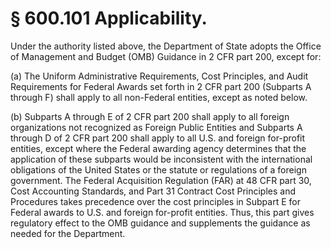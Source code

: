 # § 600.101   Applicability.

Under the authority listed above, the Department of State adopts the Office of Management and Budget (OMB) Guidance in 2 CFR part 200, except for:


(a) The Uniform Administrative Requirements, Cost Principles, and Audit Requirements for Federal Awards set forth in 2 CFR part 200 (Subparts A through F) shall apply to all non-Federal entities, except as noted below.


(b) Subparts A through E of 2 CFR part 200 shall apply to all foreign organizations not recognized as Foreign Public Entities and Subparts A through D of 2 CFR part 200 shall apply to all U.S. and foreign for-profit entities, except where the Federal awarding agency determines that the application of these subparts would be inconsistent with the international obligations of the United States or the statute or regulations of a foreign government. The Federal Acquisition Regulation (FAR) at 48 CFR part 30, Cost Accounting Standards, and Part 31 Contract Cost Principles and Procedures takes precedence over the cost principles in Subpart E for Federal awards to U.S. and foreign for-profit entities. Thus, this part gives regulatory effect to the OMB guidance and supplements the guidance as needed for the Department.




